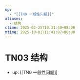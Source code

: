 ```yaml
---
up:
  - "[[TN0 一般性问题]]"
aliases:
  - 结构
ctime: 2025-03-25T10:31:40+08:00
mtime: 2025-10-01T11:41:07+08:00
---
```


# TN03 结构

- up: [[TN0 一般性问题]]
